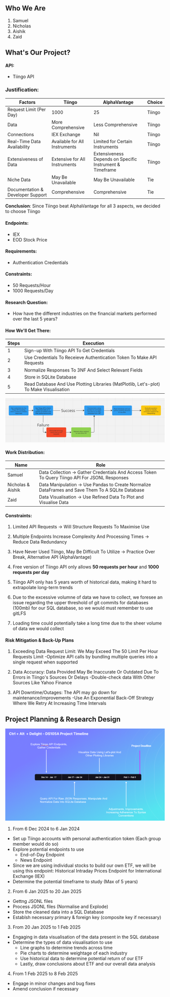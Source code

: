 ## Who We Are

1. Samuel
2. Nicholas
3. Aishik
4. Zaid


## What's Our Project?

#### API:
- Tiingo API

### Justification: 

| Factors                                 | Tiingo                            | AlphaVantage                  | Choice |
|-----------------------------------------|-----------------------------------|--------------------------------|--------|
| Request Limit (Per Day)                 | 1000                              | 25                             | Tiingo |
| Data                                    | More Comprehensive                | Less Comprehensive             | Tiingo |
| Connections                             | IEX Exchange                      | Nil                            | Tiingo |
| Real-Time Data Availability             | Available for All Instruments     | Limited for Certain Instruments | Tiingo |
| Extensiveness of Data                   | Extensive for All Instruments     | Extensiveness Depends on Specific Instrument & Timeframe | Tiingo |
| Niche Data                              | May Be Unavailable                | May Be Unavailable             | Tie    |
| Documentation & Developer Support       | Comprehensive                     | Comprehensive                  | Tie    |


**Conclusion**: Since Tiingo beat AlphaVantage for all 3 aspects, we decided to choose Tiingo

#### Endpoints: 
- IEX
- EOD Stock Price

#### Requirements: 
- Authentication Credentials

#### Constraints: 
- 50 Requests/Hour
- 1000 Requests/Day

#### Research Question:
- How have the different industries on the financial markets performed over the last 5 years?

#### How We'll Get There:
| Steps | Execution | 
|----------|----------|
| 1 | Sign-up With Tiingo API To Get Credentials | 
| 2 | Use Credentials To Receieve Authentication Token To Make API Requests | 
| 3 | Normalize Responses To 3NF And Select Relevant Fields |
| 4 | Store in SQLite Database |
| 5 | Read Database And Use Plotting Libraries (MatPlotlib, Let's-plot) To Make Visualisation |

![Project Flowchart](project_flowchart.png)

#### Work Distribution:
| Name | Role | 
|----------|----------|
| Samuel | Data Collection -> Gather Credentials And Access Token To Query Tiingo API For JSONL Responses | 
| Nicholas & Aishik | Data Manipulation -> Use Pandas to Create Normalize DataFrames and Save Them To A SQLite Database | 
| Zaid | Data Visualisation -> Use Refined Data To Plot and Visualise Data |


#### Constraints:
1. Limited API Requests -> Will Structure Requests To Maximise Use 
    
2. Multiple Endpoints Increase Complexity And Processing Times -> Reduce Data Redundancy 
    
3. Have Never Used Tiingo, May Be Difficult To Utilize -> Practice Over Break, Alternative API (AlphaVantage)
    
4. Free version of Tiingo API only allows **50 requests per hour** and **1000 requests per day**
    
5. Tiingo API only has 5 years worth of historical data, making it hard to extrapolate long-term trends 
        
6. Due to the excessive volumne of data we have to collect, we foresee an issue regarding the upper threshold of git commits for databases (100mb) for our SQL database, so we would must remember to use gitLFS
    
7. Loading time could potentially take a long time due to the sheer volume of data we would collect
    

#### Risk Mitigation & Back-Up Plans
1. Exceeding Data Request Limit: We May Exceed The 50 Limit Per Hour Requests Limit
    -Optimize API calls by bundling multiple queries into a single request when supported

2. Data Accuracy: Data Provided May Be Inaccurate Or Outdated Due To Errors in Tiingo's Sources Or Delays
       -Double-check data With Other Sources Like Yahoo Finance

3. API Downtime/Outages: The API may go down for maintenance/improvements
       -Use An Exponential Back-Off Strategy Where We Retry At Increasing Time Intervals


## Project Planning & Research Design

![Project Timeline](project_timeline.png)


1. From 6 Dec 2024 to 6 Jan 2024
  - Set up Tiingo accounts with personal authentication token (Each group member would do so)
  - Explore potential endpoints to use
    -  End-of-Day Endpoint
    -  News Endpoint
  - Since we are using individual stocks to build our own ETF, we will be using this endpoint: Historical Intraday Prices Endpoint for International Exchange (IEX)
  - Determine the potential timeframe to study (Max of 5 years)
2. From 6 Jan 2025 to 20 Jan 2025
- Gettng JSONL files
- Process JSONL files (Normalise and Explode)
- Store the cleaned data into a SQL Database
- Establsh necessary primary & foreign key (composite key if necessary)
3. From 20 Jan 2025 to 1 Feb 2025
- Engaging in data visualisation of the data present in the SQL database
- Determine the types of data visualisation to use
  - Line graphs to determine trends across time
  - Pie charts to determine weightage of each industry
  - Use historical data to determine potential return of our ETF
  - Lastly, draw conclusions about ETF and our overall data analysis
4. From 1 Feb 2025 to 8 Feb 2025
- Engage in minor changes and bug fixes
- Amend conclusion if necessary
